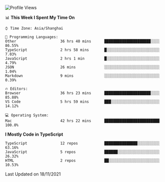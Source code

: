 <!--START_SECTION:waka-->
![Profile Views](http://img.shields.io/badge/Profile%20Views-1-blue)

📊 **This Week I Spent My Time On** 

```text
⌚︎ Time Zone: Asia/Shanghai

💬 Programming Languages: 
Other                    36 hrs 40 mins      █████████████████████░░░░   86.55% 
TypeScript               2 hrs 58 mins       █░░░░░░░░░░░░░░░░░░░░░░░░   7.03% 
JavaScript               2 hrs 1 min         █░░░░░░░░░░░░░░░░░░░░░░░░   4.79% 
JSON                     26 mins             ░░░░░░░░░░░░░░░░░░░░░░░░░   1.04% 
Markdown                 9 mins              ░░░░░░░░░░░░░░░░░░░░░░░░░   0.39%

🔥 Editors: 
Browser                  36 hrs 23 mins      █████████████████████░░░░   85.88% 
VS Code                  5 hrs 59 mins       ███░░░░░░░░░░░░░░░░░░░░░░   14.12%

💻 Operating System: 
Mac                      42 hrs 22 mins      █████████████████████████   100.0%

```

**I Mostly Code in TypeScript** 

```text
TypeScript               12 repos            ███████████████░░░░░░░░░░   63.16% 
JavaScript               5 repos             ██████░░░░░░░░░░░░░░░░░░░   26.32% 
HTML                     2 repos             ██░░░░░░░░░░░░░░░░░░░░░░░   10.53%

```



 Last Updated on 18/11/2021
<!--END_SECTION:waka-->
